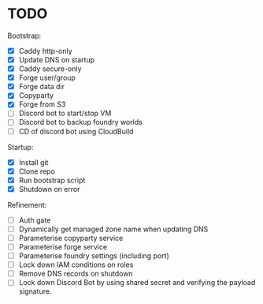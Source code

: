 # TODO

Bootstrap:

- [x] Caddy http-only
- [x] Update DNS on startup
- [x] Caddy secure-only
- [x] Forge user/group
- [x] Forge data dir
- [x] Copyparty
- [x] Forge from S3
- [ ] Discord bot to start/stop VM
- [ ] Discord bot to backup foundry worlds
- [ ] CD of discord bot using CloudBuild

Startup:

- [x] Install git
- [x] Clone repo
- [x] Run bootstrap script
- [x] Shutdown on error

Refinement:

- [ ] Auth gate
- [ ] Dynamically get managed zone name when updating DNS
- [ ] Parameterise copyparty service
- [ ] Parameterise forge service
- [ ] Parameterise foundry settings (including port)
- [ ] Lock down IAM conditions on roles
- [ ] Remove DNS records on shutdown
- [ ] Lock down Discord Bot by using shared secret and verifying the payload signature.
